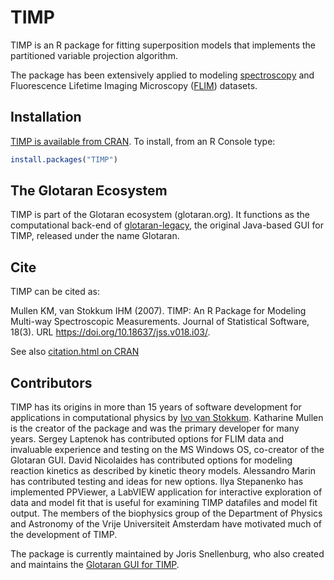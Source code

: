 # TIMP

TIMP is an R package for fitting superposition models that implements the partitioned variable projection algorithm.

The package has been extensively applied to modeling [spectroscopy](https://doi.org/10.18637/jss.v018.i03/) and Fluorescence Lifetime Imaging Microscopy ([FLIM](https://doi.org/10.18637/jss.v018.i08)) datasets.

## Installation

[TIMP is available from CRAN](https://cran.r-project.org/package=TIMP). To install, from an R Console type:

```R
install.packages("TIMP")
```

## The Glotaran Ecosystem

TIMP is part of the Glotaran ecosystem (glotaran.org). It functions as the computational back-end of [glotaran-legacy](https://github.com/glotaran/glotaran-legacy), the original Java-based GUI for TIMP, released under the name Glotaran.

## Cite

TIMP can be cited as:

Mullen KM, van Stokkum IHM (2007). TIMP: An R Package for Modeling Multi-way Spectroscopic Measurements. Journal of Statistical Software, 18(3). URL https://doi.org/10.18637/jss.v018.i03/.

See also [citation.html on CRAN](https://cran.r-project.org/web/packages/TIMP/citation.html)

## Contributors

TIMP has its origins in more than 15 years of software development for applications in computational physics by [Ivo van Stokkum](@ism200).
Katharine Mullen is the creator of the package and was the primary developer for many years.
Sergey Laptenok has contributed options for FLIM data and invaluable experience and testing on the MS Windows OS, co-creator of the Glotaran GUI.
David Nicolaides has contributed options for modeling reaction kinetics as described by kinetic theory models.
Alessandro Marin has contributed testing and ideas for new options.
Ilya Stepanenko has implemented PPViewer, a LabVIEW application for interactive exploration of data and model fit that is useful for examining TIMP datafiles and model fit output.
The members of the biophysics group of the Department of Physics and Astronomy of the Vrije Universiteit Amsterdam have motivated much of the development of TIMP.

The package is currently maintained by Joris Snellenburg, who also created and maintains the [Glotaran GUI for TIMP]((https://github.com/glotaran/glotaran-legacy)).
